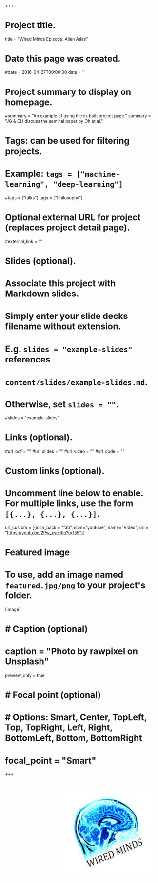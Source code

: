+++
# Project title.
title = "Wired Minds Episode: Allen Atlas"

# Date this page was created.
#date = 2016-04-27T00:00:00
date = ''

# Project summary to display on homepage.
#summary = "An example of using the in-built project page."
summary = "JG & CH discuss the seminal paper by Oh et al." 


# Tags: can be used for filtering projects.
# Example: `tags = ["machine-learning", "deep-learning"]`
#tags = ["talks"]
tags = ["Philosophy"]
# Optional external URL for project (replaces project detail page).
#external_link = ""

# Slides (optional).
#   Associate this project with Markdown slides.
#   Simply enter your slide decks filename without extension.
#   E.g. `slides = "example-slides"` references 
#   `content/slides/example-slides.md`.
#   Otherwise, set `slides = ""`.
#slides = "example-slides"

# Links (optional).
#url_pdf = ""
#url_slides = ""
#url_video = ""
#url_code = ""

# Custom links (optional).
#   Uncomment line below to enable. For multiple links, use the form `[{...}, {...}, {...}]`.

url_custom = [{icon_pack = "fab", icon="youtube", name="Video", url = "https://youtu.be/2Pw_xyectlo?t=155"}]


# Featured image
# To use, add an image named `featured.jpg/png` to your project's folder. 
[image]
#  # Caption (optional)
#  caption = "Photo by rawpixel on Unsplash"
  preview_only = true  
#  # Focal point (optional)
#  # Options: Smart, Center, TopLeft, Top, TopRight, Left, Right, BottomLeft, Bottom, BottomRight
#  focal_point = "Smart"


+++

<img style="float: right; margin: 15px 15px 15px 15px;" src="/img/wired_minds_logo.jpg"  width="300" />

